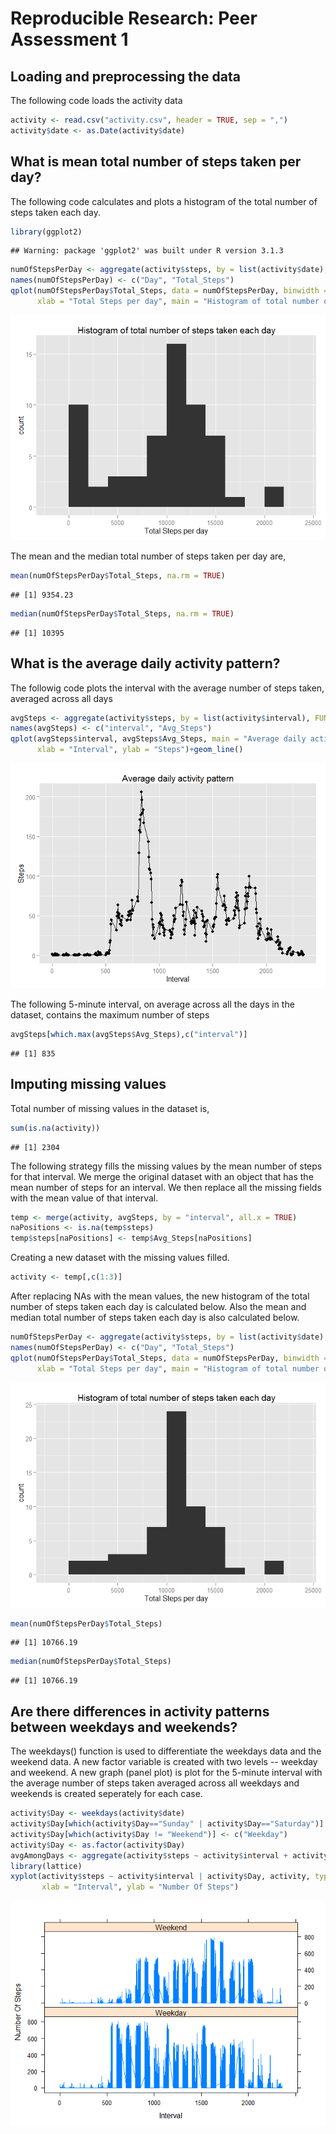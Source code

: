 # Reproducible Research: Peer Assessment 1


## Loading and preprocessing the data
The following code loads the activity data

```r
activity <- read.csv("activity.csv", header = TRUE, sep = ",")
activity$date <- as.Date(activity$date)
```

## What is mean total number of steps taken per day?
The following code calculates and plots a histogram of the total number of steps taken each day.

```r
library(ggplot2)
```

```
## Warning: package 'ggplot2' was built under R version 3.1.3
```

```r
numOfStepsPerDay <- aggregate(activity$steps, by = list(activity$date), FUN = sum, na.rm = TRUE)
names(numOfStepsPerDay) <- c("Day", "Total_Steps")
qplot(numOfStepsPerDay$Total_Steps, data = numOfStepsPerDay, binwidth = 2000, 
      xlab = "Total Steps per day", main = "Histogram of total number of steps taken each day")
```

![](PA1_template_files/figure-html/unnamed-chunk-2-1.png) 

The mean and the median total number of steps taken per day are,

```r
mean(numOfStepsPerDay$Total_Steps, na.rm = TRUE)
```

```
## [1] 9354.23
```

```r
median(numOfStepsPerDay$Total_Steps, na.rm = TRUE)
```

```
## [1] 10395
```

## What is the average daily activity pattern?
The followig code plots the interval with the average number of steps taken, averaged across all days

```r
avgSteps <- aggregate(activity$steps, by = list(activity$interval), FUN = mean, na.rm = TRUE)
names(avgSteps) <- c("interval", "Avg_Steps")
qplot(avgSteps$interval, avgSteps$Avg_Steps, main = "Average daily activity pattern",
      xlab = "Interval", ylab = "Steps")+geom_line()
```

![](PA1_template_files/figure-html/unnamed-chunk-4-1.png) 

The following 5-minute interval, on average across all the days in the dataset, contains the maximum number of steps

```r
avgSteps[which.max(avgSteps$Avg_Steps),c("interval")]
```

```
## [1] 835
```

## Imputing missing values

Total number of missing values in the dataset is,

```r
sum(is.na(activity))
```

```
## [1] 2304
```

The following strategy fills the missing values by the mean number of steps for that interval. We merge the 
original dataset with an object that has the mean number of steps for an interval. We then replace all the 
missing fields with the mean value of that interval.

```r
temp <- merge(activity, avgSteps, by = "interval", all.x = TRUE)
naPositions <- is.na(temp$steps)
temp$steps[naPositions] <- temp$Avg_Steps[naPositions]
```

Creating a new dataset with the missing values filled.

```r
activity <- temp[,c(1:3)]
```

After replacing NAs with the mean values, the new histogram of the total number of steps taken each day 
is calculated below. Also the mean and median total number of steps taken each day is also calculated below.

```r
numOfStepsPerDay <- aggregate(activity$steps, by = list(activity$date), FUN = sum)
names(numOfStepsPerDay) <- c("Day", "Total_Steps")
qplot(numOfStepsPerDay$Total_Steps, data = numOfStepsPerDay, binwidth = 2000, 
      xlab = "Total Steps per day", main = "Histogram of total number of steps taken each day")
```

![](PA1_template_files/figure-html/unnamed-chunk-9-1.png) 

```r
mean(numOfStepsPerDay$Total_Steps)
```

```
## [1] 10766.19
```

```r
median(numOfStepsPerDay$Total_Steps)
```

```
## [1] 10766.19
```

## Are there differences in activity patterns between weekdays and weekends?
The weekdays() function is used to differentiate the weekdays data and the weekend data.
A new factor variable is created with two levels -- weekday and weekend.
A new graph (panel plot) is plot for the 5-minute interval with the average number of steps taken averaged across all weekdays and weekends is created seperately for each case.


```r
activity$Day <- weekdays(activity$date)
activity$Day[which(activity$Day=="Sunday" | activity$Day=="Saturday")] <- c("Weekend")
activity$Day[which(activity$Day != "Weekend")] <- c("Weekday")
activity$Day <- as.factor(activity$Day)
avgAmongDays <- aggregate(activity$steps ~ activity$interval + activity$Day, data=activity, FUN=mean)
library(lattice)
xyplot(activity$steps ~ activity$interval | activity$Day, activity, type = "l", layout = c(1, 2), 
       xlab = "Interval", ylab = "Number Of Steps")
```

![](PA1_template_files/figure-html/unnamed-chunk-10-1.png) 
